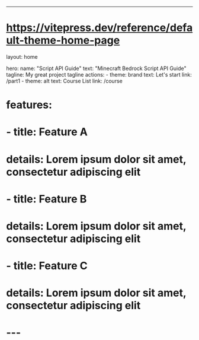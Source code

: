 ---
# https://vitepress.dev/reference/default-theme-home-page
layout: home

hero:
  name: "Script API Guide"
  text: "Minecraft Bedrock Script API Guide"
  tagline: My great project tagline
  actions:
    - theme: brand
      text: Let's start
      link: /part1
    - theme: alt
      text: Course List
      link: /course

# features:
#   - title: Feature A
#     details: Lorem ipsum dolor sit amet, consectetur adipiscing elit
#   - title: Feature B
#     details: Lorem ipsum dolor sit amet, consectetur adipiscing elit
#   - title: Feature C
#     details: Lorem ipsum dolor sit amet, consectetur adipiscing elit
# ---

